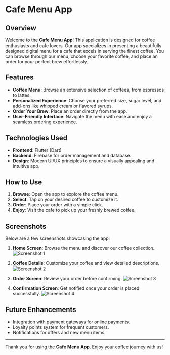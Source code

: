 # Cafe Menu App

## Overview
Welcome to the **Cafe Menu App**! This application is designed for coffee enthusiasts and cafe lovers. Our app specializes in presenting a beautifully designed digital menu for a cafe that excels in serving the finest coffee. You can browse through our menu, choose your favorite coffee, and place an order for your perfect brew effortlessly.

## Features
- **Coffee Menu**: Browse an extensive selection of coffees, from espressos to lattes.
- **Personalized Experience**: Choose your preferred size, sugar level, and add-ons like whipped cream or flavored syrups.
- **Order Your Brew**: Place an order directly from the app.
- **User-Friendly Interface**: Navigate the menu with ease and enjoy a seamless ordering experience.

## Technologies Used
- **Frontend**: Flutter (Dart)
- **Backend**: Firebase for order management and database.
- **Design**: Modern UI/UX principles to ensure a visually appealing and intuitive app.

## How to Use
1. **Browse**: Open the app to explore the coffee menu.
2. **Select**: Tap on your desired coffee to customize it.
3. **Order**: Place your order with a simple click.
4. **Enjoy**: Visit the cafe to pick up your freshly brewed coffee.

## Screenshots
Below are a few screenshots showcasing the app:

1. **Home Screen**: Browse the menu and discover our coffee collection.
   ![Screenshot 1](screenshots/Screenshot_20241219_155553.png)

2. **Coffee Details**: Customize your coffee and view detailed descriptions.
   ![Screenshot 2](screenshots/Screenshot_20241219_155504.png)

3. **Order Screen**: Review your order before confirming.
   ![Screenshot 3](screenshots/Screenshot_20241219_155451.png)

4. **Confirmation Screen**: Get notified once your order is placed successfully.
   ![Screenshot 4](screenshots/Screenshot_20241219_155419.png)

## Future Enhancements
- Integration with payment gateways for online payments.
- Loyalty points system for frequent customers.
- Notifications for offers and new menu items.

---
Thank you for using the **Cafe Menu App**. Enjoy your coffee journey with us!